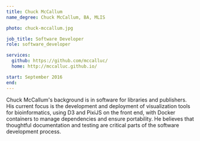 ```yaml
---
title: Chuck McCallum
name_degree: Chuck McCallum, BA, MLIS

photo: chuck-mccallum.jpg

job_title: Software Developer
role: software_developer

services:
  github: https://github.com/mccalluc/
  home: http://mccalluc.github.io/

start: September 2016
end:
---
```

Chuck McCallum's background is in software for libraries and publishers. His current focus is the development and deployment of visualization tools for bioinformatics, using D3 and PixiJS on the front end, with Docker containers to manage dependencies and ensure portability. He believes that thoughtful documentation and testing are critical parts of the software development process.